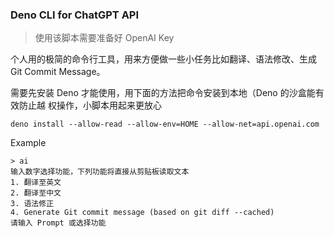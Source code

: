 ### Deno CLI for ChatGPT API

> 使用该脚本需要准备好 OpenAI Key

个人用的极简的命令行工具，用来方便做一些小任务比如翻译、语法修改、生成 Git
Commit Message。

需要先安装 Deno 才能使用，用下面的方法把命令安装到本地（Deno 的沙盒能有效防止越
权操作，小脚本用起来更放心

```
deno install --allow-read --allow-env=HOME --allow-net=api.openai.com
```

Example

```
> ai
输入数字选择功能，下列功能将直接从剪贴板读取文本
1. 翻译至英文
2. 翻译至中文
3. 语法修正
4. Generate Git commit message (based on git diff --cached)
请输入 Prompt 或选择功能

```
